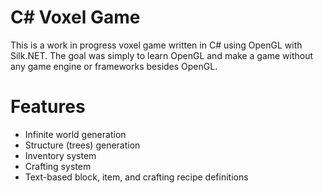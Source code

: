 # C# Voxel Game

This is a work in progress voxel game written in C# using OpenGL with Silk.NET. The goal was simply to learn
OpenGL and make a game without any game engine or frameworks besides OpenGL.

# Features

* Infinite world generation
* Structure (trees) generation
* Inventory system
* Crafting system
* Text-based block, item, and crafting recipe definitions
